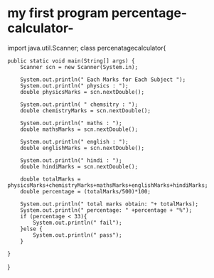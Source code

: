 # my first program percentage-calculator-



import java.util.Scanner;
class percenatagecalculator{

    public static void main(String[] args) {
        Scanner scn = new Scanner(System.in);
        
        System.out.println(" Each Marks for Each Subject ");
        System.out.println(" physics : ");
        double physicsMarks = scn.nextDouble();

        System.out.println( " chemsitry : ");
        double chemistryMarks = scn.nextDouble();

        System.out.println(" maths : ");
        double mathsMarks = scn.nextDouble();

        System.out.println(" english : ");
        double englishMarks = scn.nextDouble();

        System.out.println(" hindi : ");
        double hindiMarks = scn.nextDouble();

        double totalMarks = physicsMarks+chemistryMarks+mathsMarks+englishMarks+hindiMarks;
        double percentage = (totalMarks/500)*100;

        System.out.println(" total marks obtain: "+ totalMarks);
        System.out.println(" percentage: " +percentage + "%");
        if (percentage < 33){
            System.out.println(" fail");
        }else {
            System.out.println(" pass");
        }

    }
}
